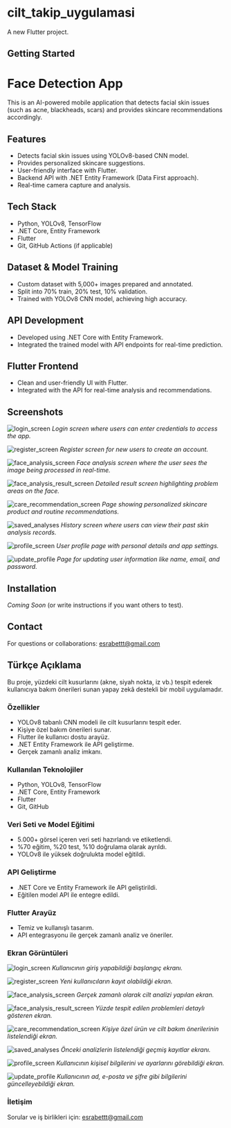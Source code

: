# cilt_takip_uygulamasi

A new Flutter project.

## Getting Started

# Face Detection App

This is an AI-powered mobile application that detects facial skin issues (such as acne, blackheads, scars) and provides skincare recommendations accordingly.

## Features
- Detects facial skin issues using YOLOv8-based CNN model.
- Provides personalized skincare suggestions.
- User-friendly interface with Flutter.
- Backend API with .NET Entity Framework (Data First approach).
- Real-time camera capture and analysis.

## Tech Stack
- Python, YOLOv8, TensorFlow
- .NET Core, Entity Framework
- Flutter
- Git, GitHub Actions (if applicable)

## Dataset & Model Training
- Custom dataset with 5,000+ images prepared and annotated.
- Split into 70% train, 20% test, 10% validation.
- Trained with YOLOv8 CNN model, achieving high accuracy.

## API Development
- Developed using .NET Core with Entity Framework.
- Integrated the trained model with API endpoints for real-time prediction.

## Flutter Frontend
- Clean and user-friendly UI with Flutter.
- Integrated with the API for real-time analysis and recommendations.

## Screenshots
![login_screen](https://github.com/user-attachments/assets/6d82c4a2-a852-4d85-816a-69328df8d9fd)
*Login screen where users can enter credentials to access the app.*

![register_screen](https://github.com/user-attachments/assets/e4102ee0-ce60-47f5-8a07-0dc4a64f2742)
*Register screen for new users to create an account.*

![face_analysis_screen](https://github.com/user-attachments/assets/489c50ff-3d78-40da-9811-1e2bb1502a38)
*Face analysis screen where the user sees the image being processed in real-time.*

![face_analysis_result_screen](https://github.com/user-attachments/assets/c6d3f6b6-0c12-40ac-adc2-65e2ec62c714)
*Detailed result screen highlighting problem areas on the face.*

![care_recommendation_screen](https://github.com/user-attachments/assets/a4bb895a-e4d5-4892-8578-61773b2292a3)
*Page showing personalized skincare product and routine recommendations.*

![saved_analyses](https://github.com/user-attachments/assets/fe9610ed-4f21-4df9-bf16-50e8277e2024)
*History screen where users can view their past skin analysis records.*

![profile_screen](https://github.com/user-attachments/assets/195c18c2-ffa2-48e1-a776-58055195dd73)
*User profile page with personal details and app settings.*

![update_profile](https://github.com/user-attachments/assets/41abb805-297b-4919-a8cd-e2cf2bc17453)
*Page for updating user information like name, email, and password.*


## Installation
_Coming Soon_ (or write instructions if you want others to test).


## Contact
For questions or collaborations: esrabettt@gmail.com






## Türkçe Açıklama

Bu proje, yüzdeki cilt kusurlarını (akne, siyah nokta, iz vb.) tespit ederek kullanıcıya bakım önerileri sunan yapay zekâ destekli bir mobil uygulamadır.

### Özellikler
- YOLOv8 tabanlı CNN modeli ile cilt kusurlarını tespit eder.
- Kişiye özel bakım önerileri sunar.
- Flutter ile kullanıcı dostu arayüz.
- .NET Entity Framework ile API geliştirme.
- Gerçek zamanlı analiz imkanı.

### Kullanılan Teknolojiler
- Python, YOLOv8, TensorFlow
- .NET Core, Entity Framework
- Flutter
- Git, GitHub

### Veri Seti ve Model Eğitimi
- 5.000+ görsel içeren veri seti hazırlandı ve etiketlendi.
- %70 eğitim, %20 test, %10 doğrulama olarak ayrıldı.
- YOLOv8 ile yüksek doğrulukta model eğitildi.

### API Geliştirme
- .NET Core ve Entity Framework ile API geliştirildi.
- Eğitilen model API ile entegre edildi.

### Flutter Arayüz
- Temiz ve kullanışlı tasarım.
- API entegrasyonu ile gerçek zamanlı analiz ve öneriler.

### Ekran Görüntüleri
![login_screen](https://github.com/user-attachments/assets/6d82c4a2-a852-4d85-816a-69328df8d9fd)
*Kullanıcının giriş yapabildiği başlangıç ekranı.*

![register_screen](https://github.com/user-attachments/assets/e4102ee0-ce60-47f5-8a07-0dc4a64f2742)
*Yeni kullanıcıların kayıt olabildiği ekran.*

![face_analysis_screen](https://github.com/user-attachments/assets/489c50ff-3d78-40da-9811-1e2bb1502a38)
*Gerçek zamanlı olarak cilt analizi yapılan ekran.*

![face_analysis_result_screen](https://github.com/user-attachments/assets/c6d3f6b6-0c12-40ac-adc2-65e2ec62c714)
*Yüzde tespit edilen problemleri detaylı gösteren ekran.*

![care_recommendation_screen](https://github.com/user-attachments/assets/a4bb895a-e4d5-4892-8578-61773b2292a3)
*Kişiye özel ürün ve cilt bakım önerilerinin listelendiği ekran.*

![saved_analyses](https://github.com/user-attachments/assets/fe9610ed-4f21-4df9-bf16-50e8277e2024)
*Önceki analizlerin listelendiği geçmiş kayıtlar ekranı.*

![profile_screen](https://github.com/user-attachments/assets/195c18c2-ffa2-48e1-a776-58055195dd73)
*Kullanıcının kişisel bilgilerini ve ayarlarını görebildiği ekran.*

![update_profile](https://github.com/user-attachments/assets/41abb805-297b-4919-a8cd-e2cf2bc17453)
*Kullanıcının ad, e-posta ve şifre gibi bilgilerini güncelleyebildiği ekran.*


### İletişim
Sorular ve iş birlikleri için: esrabettt@gmail.com

